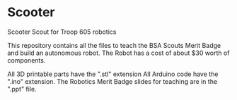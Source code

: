 # Scooter
Scooter Scout for Troop 605 robotics

This repository contains all the files to teach the BSA Scouts Merit Badge and build an autonomous robot. The Robot has a cost of about $30 worth of components. 


All 3D printable parts have the ".stl" extension
All Arduino code have the ".ino" extension.
The Robotics Merit Badge slides for teaching are in the ".ppt" file.


